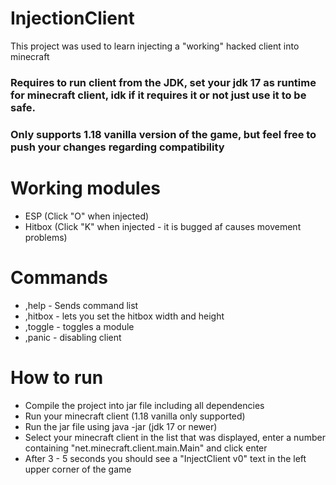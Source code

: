 # InjectionClient

This project was used to learn injecting a "working" hacked client into minecraft

### Requires to run client from the JDK, set your jdk 17 as runtime for minecraft client, idk if it requires it or not just use it to be safe.
### Only supports 1.18 vanilla version of the game, but feel free to push your changes regarding compatibility

# Working modules
- ESP (Click "O" when injected)
- Hitbox (Click "K" when injected - it is bugged af causes movement problems)

# Commands
- ,help - Sends command list
- ,hitbox - lets you set the hitbox width and height
- ,toggle - toggles a module
- ,panic - disabling client

# How to run
- Compile the project into jar file including all dependencies
- Run your minecraft client (1.18 vanilla only supported)
- Run the jar file using java -jar (jdk 17 or newer)
- Select your minecraft client in the list that was displayed, enter a number containing "net.minecraft.client.main.Main" and click enter
- After 3 - 5 seconds you should see a "InjectClient v0" text in the left upper corner of the game
